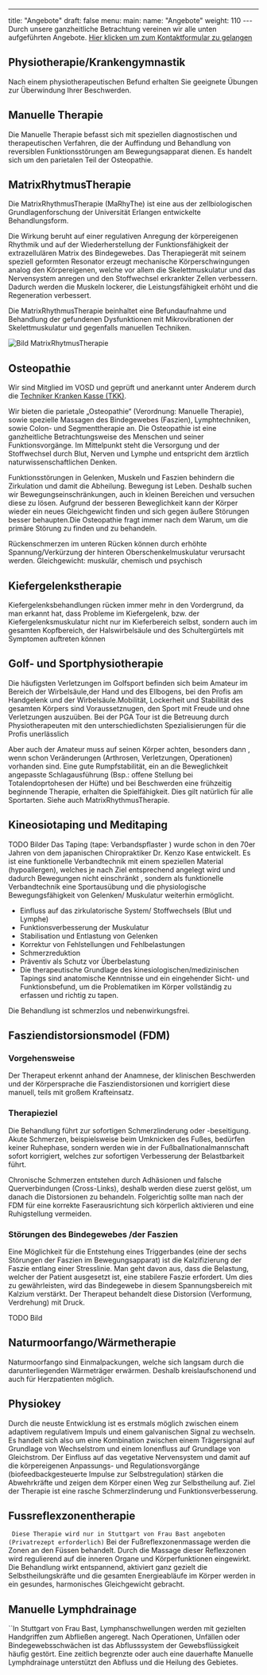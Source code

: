 ---
title: "Angebote"
draft: false
menu:
  main:
    name: "Angebote"
    weight: 110
--- Durch unsere ganzheitliche Betrachtung vereinen wir alle unten aufgeführten Angebote.
 [Hier klicken um zum Kontaktformular zu gelangen](/contact)

## Physiotherapie/Krankengymnastik 

Nach einem physiotherapeutischen Befund erhalten Sie geeignete Übungen zur Überwindung Ihrer Beschwerden.

## Manuelle Therapie

Die Manuelle Therapie befasst sich mit speziellen diagnostischen und therapeutischen Verfahren, die der Auffindung und Behandlung von reversiblen Funktionsstörungen am Bewegungsapparat dienen. Es handelt sich um den parietalen Teil der Osteopathie.

 
## MatrixRhytmusTherapie 

Die MatrixRhythmusTherapie (MaRhyThe) ist eine aus der zellbiologischen Grundlagenforschung der Universität Erlangen entwickelte Behandlungsform.

Die Wirkung beruht auf einer regulativen Anregung der körpereigenen Rhythmik und auf der Wiederherstellung der Funktionsfähigkeit der extrazellulären Matrix des Bindegewebes. Das Therapiegerät mit seinem speziell geformten Resonator erzeugt mechanische Körperschwingungen analog den Körpereigenen, welche vor allem die Skelettmuskulatur und das Nervensystem anregen und den Stoffwechsel erkrankter Zellen verbessern. Dadurch werden die Muskeln lockerer, die Leistungsfähigkeit erhöht und die Regeneration verbessert.

Die MatrixRhythmusTherapie beinhaltet eine Befundaufnahme und Behandlung der gefundenen Dysfunktionen mit Mikrovibrationen der Skelettmuskulatur und gegenfalls manuellen Techniken.

![Bild MatrixRhytmusTherapie](/physio-traber.de/img/matrix.jpg)


## Osteopathie 

Wir sind Mitglied im VOSD und geprüft und anerkannt unter Anderem durch die  [Techniker Kranken Kasse (TKK)](tk.de).

Wir bieten die parietale „Osteopathie“ (Verordnung: Manuelle Therapie), sowie spezielle Massagen des Bindegewebes (Faszien), Lymphtechniken, sowie Colon- und Segmenttherapie an.
Die Osteopathie ist eine ganzheitliche Betrachtungsweise des Menschen und seiner Funktionsvorgänge. Im Mittelpunkt steht die Versorgung und der Stoffwechsel durch Blut, Nerven und Lymphe und entspricht dem ärztlich naturwissenschaftlichen Denken.

Funktionsstörungen in Gelenken, Muskeln und Faszien behindern die Zirkulation und damit die Abheilung.
Bewegung ist Leben. Deshalb suchen wir Bewegungseinschränkungen, auch in kleinen Bereichen und versuchen diese zu lösen. Aufgrund der besseren Beweglichkeit kann der Körper wieder ein neues Gleichgewicht finden und sich gegen äußere Störungen besser behaupten.Die Osteopathie fragt immer nach dem Warum, um die primäre Störung zu finden und zu behandeln.

Rückenschmerzen im unteren Rücken können durch erhöhte Spannung/Verkürzung der hinteren Oberschenkelmuskulatur verursacht werden. Gleichgewicht: muskulär, chemisch und psychisch





## Kiefergelenkstherapie 

Kiefergelenksbehandlungen rücken immer mehr in den Vordergrund, da man erkannt hat, dass Probleme im Kiefergelenk, bzw. der Kiefergelenksmuskulatur nicht nur im Kieferbereich selbst, sondern auch im gesamten Kopfbereich, der Halswirbelsäule und des Schultergürtels mit Symptomen auftreten können

## Golf- und Sportphysiotherapie 

Die häufigsten Verletzungen im Golfsport befinden sich beim Amateur im Bereich der Wirbelsäule,der Hand und des Ellbogens, bei den Profis am Handgelenk und der Wirbelsäule.Mobilität, Lockerheit und Stabilität des gesamten Körpers sind Voraussetznugen, den Sport mit Freude und ohne Verletzungen auszuüben. Bei der PGA Tour ist die Betreuung durch  Physiotherapeuten mit den unterschiedlichsten Spezialisierungen für die Profis unerlässlich

Aber auch der Amateur muss auf seinen Körper achten, besonders dann , wenn schon Veränderungen (Arthrosen, Verletzungen, Operationen) vorhanden sind. Eine gute Rumpfstabilität, ein an die Beweglichkeit angepasste Schlagausführung (Bsp.: offene Stellung bei Totalendoprtohesen der Hüfte) und bei Beschwerden eine frühzeitig beginnende Therapie, erhalten die Spielfähigkeit. Dies gilt natürlich für alle Sportarten. Siehe auch MatrixRhythmusTherapie.

## Kineosiotaping und Meditaping 

TODO Bilder 
Das Taping (tape: Verbandspflaster ) wurde schon in den 70er Jahren von dem japanischen Chiropraktiker Dr. Kenzo Kase entwickelt. Es ist eine funktionelle Verbandtechnik mit einem speziellen Material  (hypoallergen), welches je nach Ziel entsprechend angelegt wird und dadurch Bewegungen nicht einschränkt , sondern als  funktionelle Verbandtechnik eine Sportausübung und die physiologische Bewegungsfähigkeit von Gelenken/ Muskulatur weiterhin ermöglicht.

* Einfluss auf das zirkulatorische System/ Stoffwechsels (Blut und Lymphe)
* Funktionsverbesserung der Muskulatur
* Stabilisation und Entlastung von Gelenken
* Korrektur von Fehlstellungen und Fehlbelastungen
* Schmerzreduktion
* Präventiv als Schutz vor Überbelastung
* Die therapeutische Grundlage des kinesiologischen/medizinischen Tapings sind anatomische Kenntnisse und ein eingehender Sicht- und Funktionsbefund, um die Problematiken im Körper vollständig zu erfassen und richtig zu tapen.

Die Behandlung ist schmerzlos und nebenwirkungsfrei.


## Fasziendistorsionsmodel (FDM) 

### Vorgehensweise

Der Therapeut erkennt anhand der Anamnese, der klinischen Beschwerden und der Körpersprache  die Fasziendistorsionen und korrigiert diese  manuell, teils mit großem Krafteinsatz.

### Therapieziel

Die Behandlung führt zur sofortigen Schmerzlinderung oder -beseitigung. Akute Schmerzen, beispielsweise beim Umknicken des Fußes, bedürfen keiner Ruhephase, sondern werden wie in der Fußballnationalmannschaft sofort korrigiert, welches zur sofortigen Verbesserung der Belastbarkeit führt.

Chronische Schmerzen entstehen durch Adhäsionen und falsche Querverbindungen (Cross-Links), deshalb werden diese zuerst gelöst, um danach die Distorsionen zu behandeln. Folgerichtig sollte man nach der FDM für eine korrekte Faserausrichtung sich körperlich aktivieren und eine Ruhigstellung vermeiden.

### Störungen des Bindegewebes /der Faszien

Eine Möglichkeit für die Entstehung eines Triggerbandes (eine der sechs Störungen der Faszien im Bewegungsapparat) ist die Kalzifizierung der Faszie entlang einer Stresslinie. Man geht davon aus, dass die Belastung, welcher der Patient ausgesetzt ist, eine stabilere Faszie erfordert. Um dies zu gewährleisten, wird das Bindegewebe in diesem Spannungsbereich mit Kalzium verstärkt. Der Therapeut behandelt diese Distorsion (Verformung, Verdrehung) mit Druck.

TODO Bild 


## Naturmoorfango/Wärmetherapie 

Naturmoorfango sind Einmalpackungen, welche sich langsam durch die darunterliegenden Wärmeträger erwärmen. Deshalb kreislaufschonend und auch für Herzpatienten möglich.


## Physiokey
Durch die neuste Entwicklung ist es erstmals möglich zwischen einem adaptivem regulativem Impuls und einem galvanischen Signal zu wechseln. Es handelt sich also um eine Kombination zwischen einem Trägersignal auf Grundlage von Wechselstrom und einem Ionenfluss auf Grundlage von Gleichstrom.  Der Einfluss auf das vegetative Nervensystem und damit auf die körpereigenen Anpassungs- und Regulationsvorgänge (biofeedbackgesteuerte Impulse zur Selbstregulation) stärken die Abwehrkräfte und zeigen dem Körper einen Weg zur Selbstheilung auf. Ziel der Therapie ist eine rasche Schmerzlinderung und Funktionsverbesserung. 


## Fussreflexzonentherapie 

`` Diese Therapie wird nur in Stuttgart von Frau Bast angeboten (Privatrezept erforderlich)``
Bei der Fußreflexzonenmassage werden die Zonen an den Füssen behandelt. Durch die Massage dieser Reflexzonen wird regulierend auf die inneren Organe und Körperfunktionen eingewirkt. Die Behandlung wirkt entspannend, aktiviert ganz gezielt die Selbstheilungskräfte und die gesamten Energieabläufe im Körper werden in ein gesundes, harmonisches Gleichgewicht gebracht.

## Manuelle Lymphdrainage

``In Stuttgart von Frau Bast,
Lymphanschwellungen werden mit gezielten Handgriffen zum Abfließen angeregt.
Nach Operationen, Unfällen oder Bindegewebsschwächen ist das Abflusssystem der Gewebsflüssigkeit häufig gestört. Eine zeitlich begrenzte oder auch eine dauerhafte Manuelle Lymphdrainage unterstützt den Abfluss und die Heilung des Gebietes.
